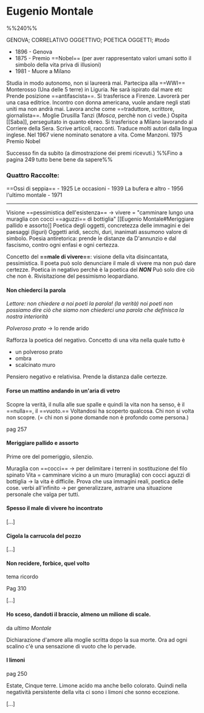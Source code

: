 # Eugenio Montale

%%240%%

GENOVA; CORRELATIVO OGGETTIVO; POETICA OGGETTI; 
#todo 


- 1896 - Genova
- 1875 - Premio ==Nobel== (per aver rappresentato valori umani sotto il simbolo della vita priva di illusioni) 
- 1981 - Muore a Milano 

Studia in modo autonomo, non si laureerà mai. 
Partecipa alla ==WWI== 
Monterosso (Una delle 5 terre) in Liguria. Ne sarà ispirato dal mare etc
Prende posizione ==antifascista==. 
Si trasferisce a Firenze. Lavorerà per una casa editrice. Incontro con donna americana, vuole andare negli stati uniti ma non andrà mai. 
Lavora anche come ==traduttore, scrittore, giornalista==. 
Moglie Drusilla Tanzi (*Mosca*, perchè non ci vede.)
Ospita [[Saba]], perseguitato in quanto ebreo. 
Si trasferisce a Milano lavorando al Corriere della Sera. Scrive articoli, racconti. 
Traduce molti autori dalla lingua inglese. 
Nel 1967 viene nominato senatore a vita. Come Manzoni.
1975 Premio Nobel

Successo fin da subito (a dimostrazione dei premi ricevuti.)
%%Fino a pagina 249 tutto bene bene da sapere%%


### Quattro Raccolte: 
==Ossi di seppia== - 1925 
Le occasioni - 1939 
La bufera e altro - 1956 
l'ultimo montale - 1971 


---

Visione ==pessimistica dell'esistenza== -> vivere = "camminare lungo una muraglia con cocci ==aguzzi== di bottiglia" [[Eugenio Montale#Meriggiare pallido e assorto]]
Poetica degli oggetti, concretezza delle immagini e dei paesaggi (liguri)
Oggetti aridi, secchi, duri, inanimati assumono valore di simbolo. 
Poesia antiretorica: prende le distanze da D'annunzio e dal fascismo, contro ogni enfasi e ogni certezza. 

Concetto del **==male di vivere==**: visione della vita disincantata, pessimistica. Il poeta può solo denunciare il male di vivere ma non può dare certezze. 
Poetica in negativo perchè è la poetica del ***NON*** Può solo dire ciò che non è. 
Rivisitazione del pessimismo leopardiano. 


#### Non chiederci la parola
_Lettore: non chiedere a noi poeti la parola! (la verità)_
_noi poeti non possiamo dire ciò che siamo_
_non chiederci una parola che definisca la nostra interiorità_

_Polveroso prato_ -> lo rende arido 

Rafforza la poetica del negativo.
Concetto di una vita nella quale tutto è 
- un polveroso prato
- ombra
- scalcinato muro 

Pensiero negativo e relativisa. Prende la distanza dalle certezze.

#### Forse un mattino andando in un'aria di vetro
Scopre la verità, il nulla alle sue spalle e quindi la vita non ha senso, è il ==nulla==, il ==vuoto.==
Voltandosi ha scoperto qualcosa. Chi non si volta non scopre. (= chi non si pone domande non è profondo come persona.)

pag 257 

#### Meriggiare pallido e assorto
Prime ore del pomeriggio, silenzio. 

Muraglia con ==cocci== -> per delimitare i terreni in sostituzione del filo spinato 
Vita = camminare vicino a un muro (muraglia) con cocci aguzzi di bottiglia -> la vita è difficile. 
Prova che usa immagini reali, poetica delle cose. 
verbi all'infinito -> per generalizzare, astrarre una situazione personale che valga per tutti. 

#### Spesso il male di vivere ho incontrato
[...]


#### Cigola la carrucola del pozzo
[...]

#### Non recidere, forbice, quel volto 
tema ricordo 

Pag 310

[...]
#### Ho sceso, dandoti il braccio, almeno un milione di scale. 
da _ultimo Montale_

Dichiarazione d'amore alla moglie scritta dopo la sua morte. 
Ora ad ogni scalino c'è una sensazione di vuoto che lo pervade.

#### I limoni 
pag 250 

Estate, Cinque terre. Limone acido ma anche bello colorato. Quindi nella negatività persistente della vita ci sono i limoni che sonno eccezione. 

[...]